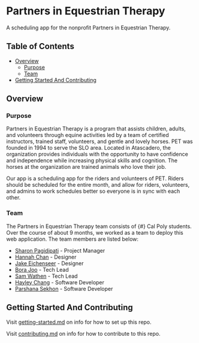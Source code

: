# Partners in Equestrian Therapy

A scheduling app for the nonprofit Partners in Equestrian Therapy.

## Table of Contents

- [Overview](#overview)
  - [Purpose](#purpose)
  - [Team](#team)
- [Getting Started And Contributing](#getting-started-and-contributing)

## Overview

### Purpose

Partners in Equestrian Therapy is a program that assists children, adults, and volunteers through equine activities led by a team of certified instructors, trained staff, volunteers, and gentle and lovely horses. PET was founded in 1994 to serve the SLO area. Located in Atascadero, the organization provides individuals with the opportunity to have confidence and independence while increasing physical skills and cognition. The horses at the organization are trained animals who love their job. 

Our app is a scheduling app for the riders and volunteers of PET. Riders should be scheduled for the entire month, and allow for riders, volunteers, and admins to work schedules better so everyone is in sync with each other. 

### Team

The Partners in Equestrian Therapy team consists of {#} Cal Poly students. Over the course of about 9 months, we worked as a team to deploy this web application. The team members are listed below:

- [Sharon Pagidipati](https://www.linkedin.com/in/sharon-pagidipati/) - Project Manager
- [Hannah Chan](https://www.linkedin.com/in/hannahochan/) - Designer
- [Jake Eichenseer](https://www.linkedin.com/in/jake-eichenseer/) - Designer
- [Bora Joo](https://www.linkedin.com/in/borajoo) - Tech Lead
- [Sam Wathen](https://www.linkedin.com/in/sam-wathen127/) - Tech Lead
- [Hayley Chang](https://www.linkedin.com/in/hayley-chang/) - Software Developer
- [Parshana Sekhon](https://www.linkedin.com/in/parshana-sekhon-45b813222/) - Software Developer

## Getting Started And Contributing

Visit [getting-started.md](docs/template-repo/getting-started.md) on info for how to set up this repo.

Visit [contributing.md](docs/template-repo/contributing.md) on info for how to contribute to this repo.
